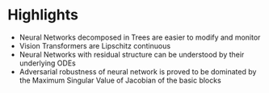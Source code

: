 # Highlights
 -  Neural Networks decomposed in Trees are easier to modify and monitor 
 -  Vision Transformers are Lipschitz continuous
 -  Neural Networks with residual structure can be understood by their underlying ODEs 
 -  Adversarial robustness of neural network is proved to be dominated by the Maximum Singular Value of Jacobian of the basic blocks    